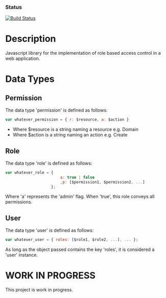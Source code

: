 ### Status
[![Build Status](https://travis-ci.org/jldupont/jsrbac.svg?branch=master)](https://travis-ci.org/jldupont/jsrbac)

Description
===========

Javascript library for the implementation of role based access control in a web application.



Data Types
==========

Permission
----------

The data type 'permission' is defined as follows:

```javascript	
var whatever_permission = { r: $resource, a: $action }
```

* Where $resource is a string naming a resource e.g. Domain
* Where $action is a string naming an action e.g. Create


Role
----

The data type 'role' is defined as follows:

```javascript
var whatever_role = {
                        a: true | false 
						,p: [$permission1, $permission2, ...]
					};
```
Where 'a' represents the 'admin' flag.  When 'true', this role conveys all permissions.
 
User
----

The data type 'user' is defined as follows:

```javascript
var whatever_user = { roles: [$role1, $role2, ...], ... };
```
As long as the object passed contains the key 'roles', it is considered a 'user' instance.

WORK IN PROGRESS
================

This project is work in progress.  
